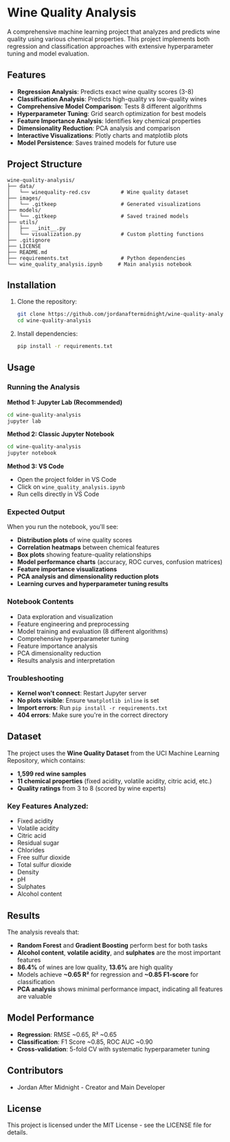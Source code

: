 # Wine Quality Analysis

A comprehensive machine learning project that analyzes and predicts wine quality using various chemical properties. This project implements both regression and classification approaches with extensive hyperparameter tuning and model evaluation.

## Features

- **Regression Analysis**: Predicts exact wine quality scores (3-8)
- **Classification Analysis**: Predicts high-quality vs low-quality wines
- **Comprehensive Model Comparison**: Tests 8 different algorithms
- **Hyperparameter Tuning**: Grid search optimization for best models
- **Feature Importance Analysis**: Identifies key chemical properties
- **Dimensionality Reduction**: PCA analysis and comparison
- **Interactive Visualizations**: Plotly charts and matplotlib plots
- **Model Persistence**: Saves trained models for future use

## Project Structure

```
wine-quality-analysis/
├── data/
│   └── winequality-red.csv          # Wine quality dataset
├── images/
│   └── .gitkeep                     # Generated visualizations
├── models/
│   └── .gitkeep                     # Saved trained models
├── utils/
│   ├── __init__.py
│   └── visualization.py             # Custom plotting functions
├── .gitignore
├── LICENSE
├── README.md
├── requirements.txt                 # Python dependencies
└── wine_quality_analysis.ipynb     # Main analysis notebook
```

## Installation

1. Clone the repository:
   ```bash
   git clone https://github.com/jordanaftermidnight/wine-quality-analysis.git
   cd wine-quality-analysis
   ```

2. Install dependencies:
   ```bash
   pip install -r requirements.txt
   ```

## Usage

### **Running the Analysis**

**Method 1: Jupyter Lab (Recommended)**
```bash
cd wine-quality-analysis
jupyter lab
```

**Method 2: Classic Jupyter Notebook**
```bash
cd wine-quality-analysis
jupyter notebook
```

**Method 3: VS Code**
- Open the project folder in VS Code
- Click on `wine_quality_analysis.ipynb`
- Run cells directly in VS Code

### **Expected Output**
When you run the notebook, you'll see:
- **Distribution plots** of wine quality scores
- **Correlation heatmaps** between chemical features
- **Box plots** showing feature-quality relationships
- **Model performance charts** (accuracy, ROC curves, confusion matrices)
- **Feature importance visualizations**
- **PCA analysis and dimensionality reduction plots**
- **Learning curves and hyperparameter tuning results**

### **Notebook Contents**
- Data exploration and visualization
- Feature engineering and preprocessing
- Model training and evaluation (8 different algorithms)
- Comprehensive hyperparameter tuning
- Feature importance analysis
- PCA dimensionality reduction
- Results analysis and interpretation

### **Troubleshooting**
- **Kernel won't connect**: Restart Jupyter server
- **No plots visible**: Ensure `%matplotlib inline` is set
- **Import errors**: Run `pip install -r requirements.txt`
- **404 errors**: Make sure you're in the correct directory

## Dataset

The project uses the **Wine Quality Dataset** from the UCI Machine Learning Repository, which contains:
- **1,599 red wine samples**
- **11 chemical properties** (fixed acidity, volatile acidity, citric acid, etc.)
- **Quality ratings** from 3 to 8 (scored by wine experts)

### Key Features Analyzed:
- Fixed acidity
- Volatile acidity
- Citric acid
- Residual sugar
- Chlorides
- Free sulfur dioxide
- Total sulfur dioxide
- Density
- pH
- Sulphates
- Alcohol content

## Results

The analysis reveals that:
- **Random Forest** and **Gradient Boosting** perform best for both tasks
- **Alcohol content**, **volatile acidity**, and **sulphates** are the most important features
- **86.4%** of wines are low quality, **13.6%** are high quality
- Models achieve **~0.65 R²** for regression and **~0.85 F1-score** for classification
- **PCA analysis** shows minimal performance impact, indicating all features are valuable

## Model Performance
- **Regression**: RMSE ~0.65, R² ~0.65
- **Classification**: F1 Score ~0.85, ROC AUC ~0.90
- **Cross-validation**: 5-fold CV with systematic hyperparameter tuning

## Contributors

- Jordan After Midnight - Creator and Main Developer

## License

This project is licensed under the MIT License - see the LICENSE file for details.
